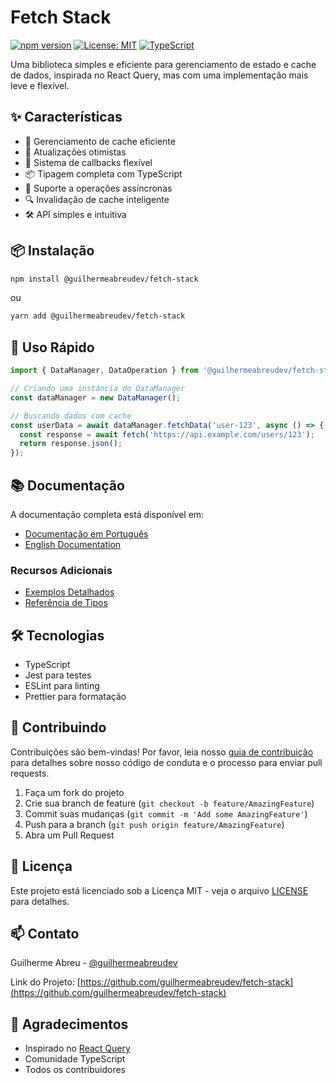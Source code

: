 # Fetch Stack

[![npm version](https://badge.fury.io/js/%40guilhermeabreudev%2Ffetch-stack.svg)](https://badge.fury.io/js/%40guilhermeabreudev%2Ffetch-stack)
[![License: MIT](https://img.shields.io/badge/License-MIT-yellow.svg)](https://opensource.org/licenses/MIT)
[![TypeScript](https://badges.frapsoft.com/typescript/code/typescript.svg?v=101)](https://github.com/ellerbrock/typescript-badges/)

Uma biblioteca simples e eficiente para gerenciamento de estado e cache de dados, inspirada no React Query, mas com uma implementação mais leve e flexível.

## ✨ Características

- 🚀 Gerenciamento de cache eficiente
- 🔄 Atualizações otimistas
- 🔌 Sistema de callbacks flexível
- 📦 Tipagem completa com TypeScript
- 🎯 Suporte a operações assíncronas
- 🔍 Invalidação de cache inteligente
- 🛠️ API simples e intuitiva

## 📦 Instalação

```bash
npm install @guilhermeabreudev/fetch-stack
```

ou

```bash
yarn add @guilhermeabreudev/fetch-stack
```

## 🚀 Uso Rápido

```typescript
import { DataManager, DataOperation } from '@guilhermeabreudev/fetch-stack';

// Criando uma instância do DataManager
const dataManager = new DataManager();

// Buscando dados com cache
const userData = await dataManager.fetchData('user-123', async () => {
  const response = await fetch('https://api.example.com/users/123');
  return response.json();
});
```

## 📚 Documentação

A documentação completa está disponível em:

- [Documentação em Português](docs/pt/README.md)
- [English Documentation](docs/en/README.md)

### Recursos Adicionais

- [Exemplos Detalhados](docs/examples.md)
- [Referência de Tipos](docs/types.md)

## 🛠️ Tecnologias

- TypeScript
- Jest para testes
- ESLint para linting
- Prettier para formatação

## 🤝 Contribuindo

Contribuições são bem-vindas! Por favor, leia nosso [guia de contribuição](CONTRIBUTING.md) para detalhes sobre nosso código de conduta e o processo para enviar pull requests.

1. Faça um fork do projeto
2. Crie sua branch de feature (`git checkout -b feature/AmazingFeature`)
3. Commit suas mudanças (`git commit -m 'Add some AmazingFeature'`)
4. Push para a branch (`git push origin feature/AmazingFeature`)
5. Abra um Pull Request

## 📝 Licença

Este projeto está licenciado sob a Licença MIT - veja o arquivo [LICENSE](LICENSE) para detalhes.

## 📫 Contato

Guilherme Abreu - [@guilhermeabreudev](https://github.com/guilhermeabreudev)

Link do Projeto: [https://github.com/guilhermeabreudev/fetch-stack](https://github.com/guilhermeabreudev/fetch-stack)

## 🙏 Agradecimentos

- Inspirado no [React Query](https://tanstack.com/query/latest)
- Comunidade TypeScript
- Todos os contribuidores 